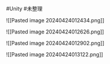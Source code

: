 #Unity #未整理 

![[Pasted image 20240424012434.png]]

![[Pasted image 20240424012626.png]]

![[Pasted image 20240424012902.png]]


 ![[Pasted image 20240424013122.png]]


